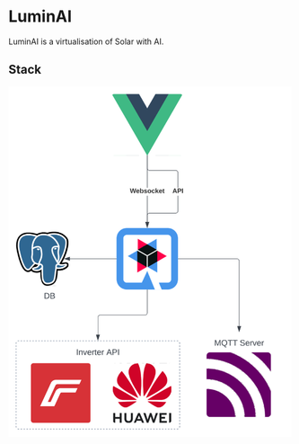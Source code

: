 # LuminAI
LuminAI is a virtualisation of Solar with AI.

## Stack
![svg](./docs/projet_architecture_diagram.svg)